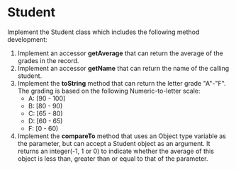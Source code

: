 # Student

Implement the Student class which includes the following method development:  

1. Implement an accessor **getAverage** that can return the average of the grades in the record.  
2. Implement an accessor **getName** that can return the name of the calling student.  
3. Implement the **toString** method that can return the letter grade "A"-"F". The grading is based on the following Numeric-to-letter scale:
    - A: [90 - 100]
    - B: [80 - 90)
    - C: [65 - 80)
    - D: [60 - 65)
    - F: [0 - 60)  
4. Implement the **compareTo** method that uses an Object type variable as the parameter, but can accept a Student object as an argument. It returns an integer(-1, 1 or 0) to indicate whether the average of this object is less than, greater than or equal to that of the parameter.